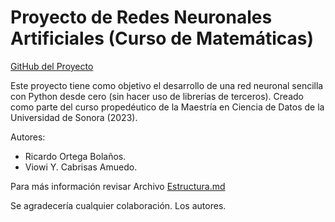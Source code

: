 # Proyecto de Redes Neuronales Artificiales (Curso de Matemáticas)

[GitHub del Proyecto](https://github.com/viowiy/redes_neuronales.git)

Este proyecto tiene como objetivo el desarrollo de una red neuronal sencilla con Python desde cero (sin hacer uso de librerías de terceros).
Creado como parte del curso propedéutico de la Maestría en Ciencia de Datos de la Universidad de Sonora (2023).

Autores:
- Ricardo Ortega Bolaños.
- Viowi Y. Cabrisas Amuedo.

Para más información revisar Archivo [Estructura.md](https://github.com/viowiy/redes_neuronales/blob/main/Estructura.md)

Se agradecería cualquier colaboración.
Los autores.
